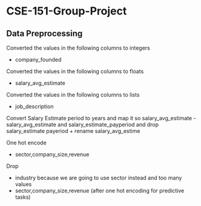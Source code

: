 # CSE-151-Group-Project

## Data Preprocessing

Converted the values in the following columns to integers 

- company_founded

Converted the values in the following columns to floats 
- salary_avg_estimate

Converted the values in the following columns to lists
- job_description

Convert Salary Estimate period to years and map it so salary_avg_estimate
-salary_avg_estimate and salary_estimate_payperiod and drop salary_estimate payeriod + rename salary_avg_estime

One hot encode
- sector,company_size,revenue

Drop 
- industry because we are going to use sector instead and too many values
- sector,company_size,revenue (after one hot encoding for predictive tasks)
